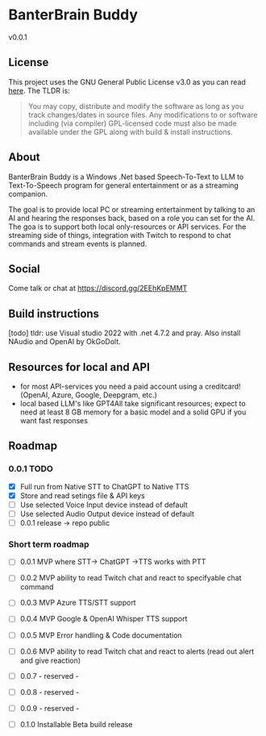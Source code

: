 # BanterBrain Buddy
v0.0.1

## License
This project uses the GNU General Public License v3.0 as you can read [here](./LICENSE.txt). The TLDR is:

>You may copy, distribute and modify the software as long as you track changes/dates in source files. Any modifications to or software including (via compiler) GPL-licensed code must also be made available under the GPL along with build & install instructions.

## About
BanterBrain Buddy is a Windows .Net based Speech-To-Text to LLM to Text-To-Speech program for general entertainment or as a streaming companion.

The goal is to provide local PC or streaming entertainment by talking to an AI and hearing the responses back, based on a role you can set for the AI. The goa is to support both local only-resources or API services.
For the streaming side of things, integration with Twitch to respond to chat commands and stream events is planned.

## Social
Come talk or chat at https://discord.gg/2EEhKpEMMT

## Build instructions
[todo]
tldr: use Visual studio 2022 with .net 4.7.2 and pray. Also install NAudio and OpenAI by OkGoDolt.


## Resources for local and API
- for most API-services you need a paid account using a creditcard! (OpenAI, Azure, Google, Deepgram, etc.)
- local based LLM's like GPT4All take significant resources; expect to need at least 8 GB memory for a basic model and a solid GPU if you want fast responses

## Roadmap

### 0.0.1 TODO
- [X] Full run from Native STT to ChatGPT to Native TTS
- [X] Store and read setings file & API keys
- [ ] Use selected Voice Input device instead of default
- [ ] Use selected Audio Output device instead of default
- [ ] 0.0.1 release -> repo public
 
### Short term roadmap
- [ ] 0.0.1 MVP where STT-> ChatGPT ->TTS works with PTT
- [ ] 0.0.2 MVP ability to read Twitch chat and react to specifyable chat command
- [ ] 0.0.3 MVP Azure TTS/STT support
- [ ] 0.0.4 MVP Google & OpenAI Whisper TTS support
- [ ] 0.0.5 MVP Error handling & Code documentation
- [ ] 0.0.6 MVP ability to read Twitch chat and react to alerts (read out alert and give reaction)
- [ ] 0.0.7 - reserved -
- [ ] 0.0.8 - reserved -
- [ ] 0.0.9 - reserved -
- [ ] 0.1.0 Installable Beta build release

